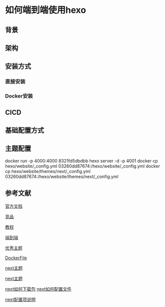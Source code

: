 # 如何端到端使用hexo
## 背景
## 架构
## 安装方式
### 直接安装
### Docker安装
## CICD
## 基础配置方式
## 主题配置

docker run -p 4000:4000 8321fd5dbdbb
hexo server -d -p 4001
docker cp hexo/website/_config.yml 03260dd87674:/hexo/website/_config.yml
docker cp hexo/website/themes/next/_config.yml 03260dd87674:/hexo/website/themes/next/_config.yml

## 参考文献
[官方文档](https://hexo.io/docs)

[竞品](https://zhuanlan.zhihu.com/p/110525277)

[教程](https://github.com/EasyHexo/Easy-Hexo)

[端到端](https://blog.csdn.net/sinat_37781304/article/details/82729029/)

[优秀主题](https://blog.csdn.net/sinat_37781304/article/details/82729029/)

[DockerFile](https://github.com/spurin/docker-hexo/blob/master/Dockerfile)

[next主题](https://github.com/theme-next/hexo-theme-next)

[next主题](https://theme-next.js.org/)

[next如何下载包](https://github.com/theme-next/hexo-theme-next/blob/master/docs/INSTALLATION.md)
[next如何配置文件](https://github.com/theme-next/hexo-theme-next/blob/master/docs/DATA-FILES.md)

[next配置项说明](https://theme-next.js.org/docs/theme-settings/)